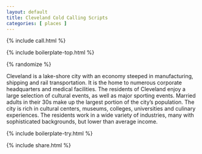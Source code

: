 ```yaml
---
layout: default
title: Cleveland Cold Calling Scripts
categories: [ places ]
---
```


{% include call.html %}

{% include boilerplate-top.html %}


{% randomize %}

Cleveland is a lake-shore city with an economy steeped in manufacturing, shipping and rail transportation. It is the home to numerous corporate headquarters and medical facilities. The residents of Cleveland enjoy a large selection of cultural events, as well as major sporting events. Married adults in their 30s make up the largest portion of the city’s population. The city is rich in cultural centers, museums, colleges, universities and culinary experiences. The residents work in a wide variety of industries, many with sophisticated backgrounds, but lower than average income.

{% include boilerplate-try.html %}

{% include share.html %}
